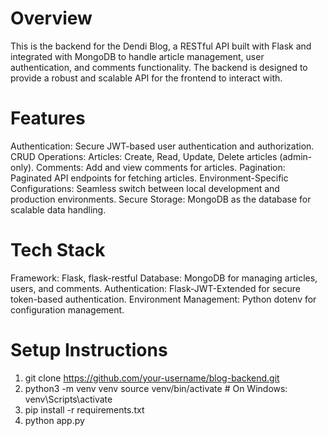 # Overview
 This is the backend for the Dendi Blog, a RESTful API built with Flask and integrated with MongoDB to handle article management, user authentication, and comments functionality. The backend is designed to provide a robust and scalable API for the frontend to interact with.
# Features
Authentication: Secure JWT-based user authentication and authorization.
CRUD Operations:
Articles: Create, Read, Update, Delete articles (admin-only).
Comments: Add and view comments for articles.
Pagination: Paginated API endpoints for fetching articles.
Environment-Specific Configurations: Seamless switch between local development and production environments.
Secure Storage: MongoDB as the database for scalable data handling.
# Tech Stack
Framework: Flask, flask-restful
Database: MongoDB for managing articles, users, and comments.
Authentication: Flask-JWT-Extended for secure token-based authentication.
Environment Management: Python dotenv for configuration management.
# Setup Instructions
1. git clone https://github.com/your-username/blog-backend.git
2. python3 -m venv venv
source venv/bin/activate  # On Windows: venv\Scripts\activate
3. pip install -r requirements.txt
4. python app.py

